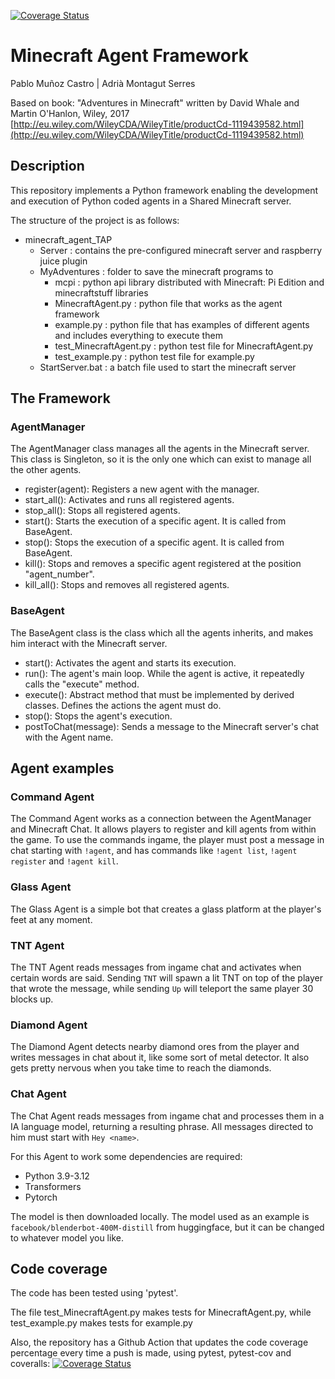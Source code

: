 [![Coverage Status](https://coveralls.io/repos/github/pablomunozc/minecraft_agent_TAP/badge.svg)](https://coveralls.io/github/pablomunozc/minecraft_agent_TAP?branch=main)
# Minecraft Agent Framework

Pablo Muñoz Castro | Adrià Montagut Serres

Based on book: "Adventures in Minecraft" written by David Whale and Martin O'Hanlon, Wiley, 2017
 [http://eu.wiley.com/WileyCDA/WileyTitle/productCd-1119439582.html](http://eu.wiley.com/WileyCDA/WileyTitle/productCd-1119439582.html)

## Description

This repository implements a Python framework enabling the development and execution of Python coded agents in a Shared Minecraft server.

The structure of the project is as follows:

* minecraft_agent_TAP
  * Server : contains the pre-configured minecraft server and raspberry juice plugin
  * MyAdventures : folder to save the minecraft programs to
    * mcpi : python api library distributed with Minecraft: Pi Edition and minecraftstuff libraries
    * MinecraftAgent.py : python file that works as the agent framework
    * example.py : python file that has examples of different agents and includes everything to execute them
    * test_MinecraftAgent.py : python test file for MinecraftAgent.py
    * test_example.py : python test file for example.py
  * StartServer.bat : a batch file used to start the minecraft server

## The Framework

### AgentManager
The AgentManager class manages all the agents in the Minecraft server. This class is Singleton, so it is the only one which can exist to manage all the other agents.

* register(agent):  Registers a new agent with the manager.  
* start_all():  Activates and runs all registered agents.
* stop_all():  Stops all registered agents.
* start(): Starts the execution of a specific agent. It is called from BaseAgent.
* stop(): Stops the execution of a specific agent. It is called from BaseAgent.
* kill(): Stops and removes a specific agent registered at the position "agent_number".
* kill_all(): Stops and removes all registered agents.


### BaseAgent
The BaseAgent class is the class which all the agents inherits, and makes him interact with the Minecraft server.

* start(): Activates the agent and starts its execution.
* run(): The agent's main loop. While the agent is active, it repeatedly calls the "execute" method.
* execute(): Abstract method that must be implemented by derived classes. Defines the actions the agent must do.  
* stop(): Stops the agent's execution.
* postToChat(message):  Sends a message to the Minecraft server's chat with the Agent name.


## Agent examples

### Command Agent
The Command Agent works as a connection between the AgentManager and Minecraft Chat. It allows players to register and kill agents from within the game. To use the commands ingame, the player must post a message in chat starting with `!agent`, and has commands like `!agent list`, `!agent register` and `!agent kill`.

### Glass Agent
The Glass Agent is a simple bot that creates a glass platform at the player's feet at any moment.

### TNT Agent
The TNT Agent reads messages from ingame chat and activates when certain words are said. Sending `TNT` will spawn a lit TNT on top of the player that wrote the message, while sending `Up` will teleport the same player 30 blocks up.

### Diamond Agent
The Diamond Agent detects nearby diamond ores from the player and writes messages in chat about it, like some sort of metal detector. It also gets pretty nervous when you take time to reach the diamonds.

### Chat Agent
The Chat Agent reads messages from ingame chat and processes them in a IA language model, returning a resulting phrase. All messages directed to him must start with `Hey <name>`.

For this Agent to work some dependencies are required:
* Python 3.9-3.12
* Transformers
* Pytorch

The model is then downloaded locally. The model used as an example is `facebook/blenderbot-400M-distill` from huggingface, but it can be changed to whatever model you like.


## Code coverage

The code has been tested using 'pytest'.

The file test_MinecraftAgent.py makes tests for MinecraftAgent.py, while test_example.py makes tests for example.py

Also, the repository has a Github Action that updates the code coverage percentage every time a push is made, using pytest, pytest-cov and coveralls:
[![Coverage Status](https://coveralls.io/repos/github/pablomunozc/minecraft_agent_TAP/badge.svg)](https://coveralls.io/github/pablomunozc/minecraft_agent_TAP?branch=main)
